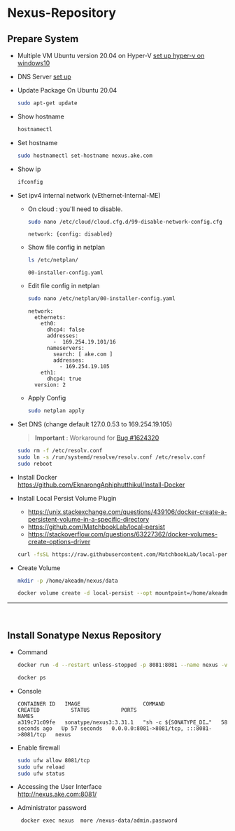 # Nexus-Repository

## Prepare System
- Multiple VM Ubuntu version 20.04 on Hyper-V   [set up hyper-v on windows10](https://github.com/EknarongAphiphutthikul/Install-Hyper-V)
- DNS Server  [set up](https://github.com/EknarongAphiphutthikul/Install-Dns-bind9)
- Update Package On Ubuntu 20.04
  ```sh
  sudo apt-get update
  ```
- Show hostname
  ```sh
  hostnamectl
  ```
- Set hostname
  ```sh
  sudo hostnamectl set-hostname nexus.ake.com
  ```
- Show ip
  ```sh
  ifconfig
  ```
- Set ipv4 internal network (vEthernet-Internal-ME)
  - On cloud : you'll need to disable.
    ```sh
    sudo nano /etc/cloud/cloud.cfg.d/99-disable-network-config.cfg
    ```
    ```console
    network: {config: disabled}
    ```
  - Show file config in netplan
    ```sh
    ls /etc/netplan/
    ```
    ```console
    00-installer-config.yaml
    ```
  - Edit file config in netplan
    ```sh
    sudo nano /etc/netplan/00-installer-config.yaml
    ```
    ```console
    network:
      ethernets:
        eth0:
          dhcp4: false
          addresses:
            -  169.254.19.101/16
          nameservers:
            search: [ ake.com ]
            addresses:
              - 169.254.19.105
        eth1:
          dhcp4: true
      version: 2
    ```
  - Apply Config
    ```sh
    sudo netplan apply
    ```

- Set DNS (change default 127.0.0.53 to 169.254.19.105)  
  > **Important** : Workaround for  [Bug #1624320](https://bugs.launchpad.net/ubuntu/+source/systemd/+bug/1624320)
  ```sh
  sudo rm -f /etc/resolv.conf
  sudo ln -s /run/systemd/resolve/resolv.conf /etc/resolv.conf
  sudo reboot
  ```

- Install Docker  
  https://github.com/EknarongAphiphutthikul/Install-Docker

- Install Local Persist Volume Plugin  
  - https://unix.stackexchange.com/questions/439106/docker-create-a-persistent-volume-in-a-specific-directory  
  - https://github.com/MatchbookLab/local-persist  
  - https://stackoverflow.com/questions/63227362/docker-volumes-create-options-driver
  ```sh
  curl -fsSL https://raw.githubusercontent.com/MatchbookLab/local-persist/master/scripts/install.sh | sudo bash
  ```
- Create Volume
  ```sh
  mkdir -p /home/akeadm/nexus/data

  docker volume create -d local-persist --opt mountpoint=/home/akeadm/nexus/data --name nexus-data-volume
  ```
----

<br/>

## Install Sonatype Nexus Repository
- Command
  ```sh
  docker run -d --restart unless-stopped -p 8081:8081 --name nexus -v nexus-data-volume:/nexus-data sonatype/nexus3:3.31.1

  docker ps
  ```

- Console
  ```console
  CONTAINER ID   IMAGE                    COMMAND                  CREATED          STATUS          PORTS                                       NAMES
  a319c71c09fe   sonatype/nexus3:3.31.1   "sh -c ${SONATYPE_DI…"   58 seconds ago   Up 57 seconds   0.0.0.0:8081->8081/tcp, :::8081->8081/tcp   nexus
  ```

- Enable firewall
  ```sh
  sudo ufw allow 8081/tcp
  sudo ufw reload
  sudo ufw status
  ```

- Accessing the User Interface  
  http://nexus.ake.com:8081/

- Administrator password
  ```sh
   docker exec nexus  more /nexus-data/admin.password
  ```